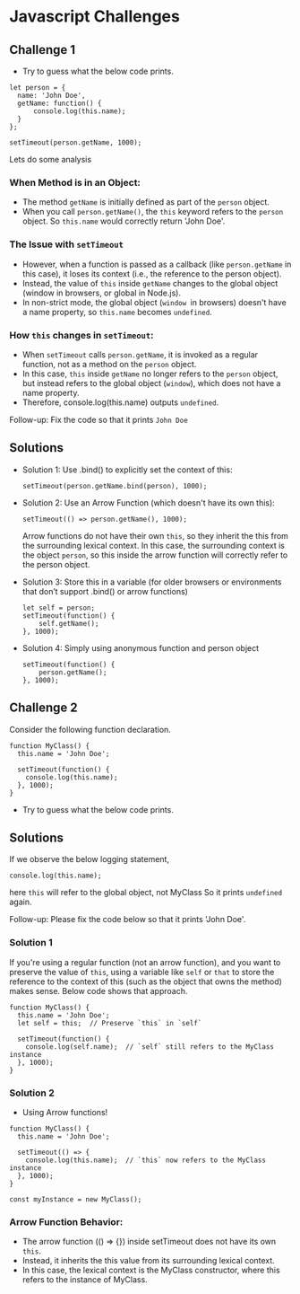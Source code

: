 # Javascript Challenges
## Challenge 1 

- Try to guess what the below code prints.

```
let person = {
  name: 'John Doe',
  getName: function() {
      console.log(this.name);
  }
};

setTimeout(person.getName, 1000);
```
Lets do some analysis
### When Method is in an Object: 
- The method `getName` is initially defined as part of the `person` object. 
- When you call `person.getName()`, the `this` keyword refers to the `person` object. So `this.name` would correctly return 'John Doe'.

### The Issue with `setTimeout`
- However, when a function is passed as a callback (like `person.getName` in this case), it loses its context (i.e., the reference to the person object). 
- Instead, the value of `this` inside `getName` changes to the global object (window in browsers, or global in Node.js).
- In non-strict mode, the global object (`window `in browsers) doesn't have a name property, so `this.name` becomes `undefined`.

### How `this` changes in `setTimeout`:
- When `setTimeout` calls `person.getName`, it is invoked as a regular function, not as a method on the `person` object.
- In this case, `this` inside `getName` no longer refers to the `person` object, but instead refers to the global object (`window`), which does not have a name property.
- Therefore, console.log(this.name) outputs `undefined`.

Follow-up: Fix the code so that it prints `John Doe`

## Solutions
- Solution 1: Use .bind() to explicitly set the context of this:

    ```
    setTimeout(person.getName.bind(person), 1000);
    ```

- Solution 2: Use an Arrow Function (which doesn't have its own this):

    ```
    setTimeout(() => person.getName(), 1000);
    ```

    Arrow functions do not have their own `this`, so they inherit the this from the surrounding lexical context.
    In this case, the surrounding context is the object `person`, so this inside the arrow function will correctly refer to the person object.

- Solution 3: Store this in a variable (for older browsers or environments that don’t support .bind() or arrow functions)

    ```
    let self = person;
    setTimeout(function() {
        self.getName();
    }, 1000);
    ```
- Solution 4: Simply using anonymous function and person object
    ```
    setTimeout(function() {
        person.getName();
    }, 1000);
    ```

## Challenge 2
Consider the following function declaration.
```
function MyClass() {
  this.name = 'John Doe';
  
  setTimeout(function() {
    console.log(this.name); 
  }, 1000);
}

```
- Try to guess what the below code prints.

## Solutions
If we observe the below logging statement, 

`console.log(this.name);`

here `this` will refer to the global object, not MyClass
So it prints `undefined` again.

Follow-up: Please fix the code below so that it prints 'John Doe'.

### Solution 1 
 If you're using a regular function (not an arrow function), and you want to preserve the value of `this`, using a variable like `self` or `that` to store the reference to the context of this (such as the object that owns the method) makes sense.
 Below code shows that approach.
```
function MyClass() {
  this.name = 'John Doe';
  let self = this;  // Preserve `this` in `self`
  
  setTimeout(function() {
    console.log(self.name);  // `self` still refers to the MyClass instance
  }, 1000);
}

```

### Solution 2
- Using Arrow functions!

```
function MyClass() {
  this.name = 'John Doe';
  
  setTimeout(() => {
    console.log(this.name);  // `this` now refers to the MyClass instance
  }, 1000);
}

const myInstance = new MyClass(); 
```

### Arrow Function Behavior: 

- The arrow function (() => {}) inside setTimeout does not have its own `this`.
- Instead, it inherits the this value from its surrounding lexical context. 
- In this case, the lexical context is the MyClass constructor, where this refers to the instance of MyClass.
